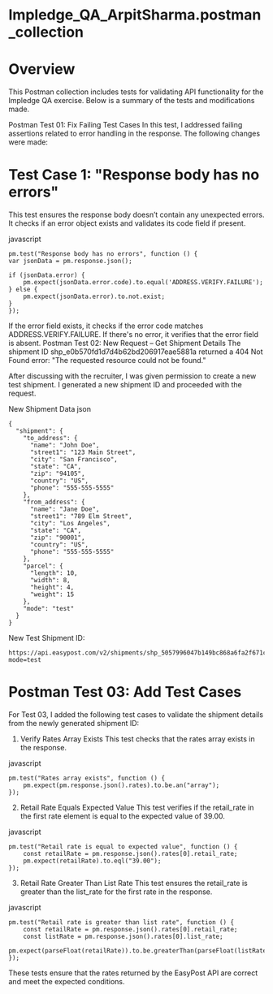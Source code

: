 # Impledge_QA_ArpitSharma.postman_collection
# Overview
This Postman collection includes tests for validating API functionality for the Impledge QA exercise. Below is a summary of the tests and modifications made.

Postman Test 01: Fix Failing Test Cases
In this test, I addressed failing assertions related to error handling in the response. The following changes were made:

# Test Case 1: "Response body has no errors"
This test ensures the response body doesn’t contain any unexpected errors. It checks if an error object exists and validates its code field if present.

javascript

    pm.test("Response body has no errors", function () {
    var jsonData = pm.response.json();
    
    if (jsonData.error) {
        pm.expect(jsonData.error.code).to.equal('ADDRESS.VERIFY.FAILURE');
    } else {
        pm.expect(jsonData.error).to.not.exist;
    }
    });
    
If the error field exists, it checks if the error code matches ADDRESS.VERIFY.FAILURE.
If there's no error, it verifies that the error field is absent.
Postman Test 02: New Request – Get Shipment Details
The shipment ID shp_e0b570fd1d7d4b62bd206917eae5881a returned a 404 Not Found error: "The requested resource could not be found."

After discussing with the recruiter, I was given permission to create a new test shipment. I generated a new shipment ID and proceeded with the request.

New Shipment Data
json

    {
      "shipment": {
        "to_address": {
          "name": "John Doe",
          "street1": "123 Main Street",
          "city": "San Francisco",
          "state": "CA",
          "zip": "94105",
          "country": "US",
          "phone": "555-555-5555"
        },
        "from_address": {
          "name": "Jane Doe",
          "street1": "789 Elm Street",
          "city": "Los Angeles",
          "state": "CA",
          "zip": "90001",
          "country": "US",
          "phone": "555-555-5555"
        },
        "parcel": {
          "length": 10,
          "width": 8,
          "height": 4,
          "weight": 15
        },
        "mode": "test"
      }
    }
New Test Shipment ID:

    https://api.easypost.com/v2/shipments/shp_5057996047b149bc868a6fa2f671c714?mode=test
    
# Postman Test 03: Add Test Cases
For Test 03, I added the following test cases to validate the shipment details from the newly generated shipment ID:

1. Verify Rates Array Exists
This test checks that the rates array exists in the response.

javascript

    pm.test("Rates array exists", function () {
        pm.expect(pm.response.json().rates).to.be.an("array");
    });
    
2. Retail Rate Equals Expected Value
This test verifies if the retail_rate in the first rate element is equal to the expected value of 39.00.

javascript

    pm.test("Retail rate is equal to expected value", function () {
        const retailRate = pm.response.json().rates[0].retail_rate;
        pm.expect(retailRate).to.eql("39.00");
    });
    
3. Retail Rate Greater Than List Rate
This test ensures the retail_rate is greater than the list_rate for the first rate in the response.

javascript

    pm.test("Retail rate is greater than list rate", function () {
        const retailRate = pm.response.json().rates[0].retail_rate;
        const listRate = pm.response.json().rates[0].list_rate;
        pm.expect(parseFloat(retailRate)).to.be.greaterThan(parseFloat(listRate));
    });
These tests ensure that the rates returned by the EasyPost API are correct and meet the expected conditions.

